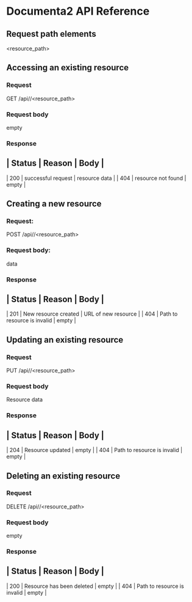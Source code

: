 # Documenta2 API Reference

Request path elements
---------------------

<namespace>

<resource_path>

Accessing an existing resource
------------------------------

### Request

GET /api/<namespace>/<resource_path>

### Request body

empty

### Response

| Status | Reason             | Body          |
-----------------------------------------------
| 200    | successful request | resource data |
| 404    | resource not found | empty         |

Creating a new resource
-----------------------

### Request:

POST /api/<namespace>/<resource_path>

### Request body:

data

### Response

| Status | Reason                      | Body                |
--------------------------------------------------------------
| 201    | New resource created        | URL of new resource |
| 404    | Path to resource is invalid | empty               |

Updating an existing resource
-----------------------------

### Request

PUT /api/<namespace>/<resource_path>

### Request body

Resource data

### Response

| Status | Reason                        | Body  | 
--------------------------------------------------
| 204    | Resource updated              | empty | 
| 404    | Path to resource is invalid   | empty |

Deleting an existing resource
-----------------------------

### Request

DELETE /api/<namespace>/<resource_path>

### Request body

empty

### Response

| Status | Reason                      | Body  |
------------------------------------------------
| 200    | Resource has been deleted   | empty |
| 404    | Path to resource is invalid | empty |
